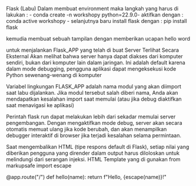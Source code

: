 Flask (Labu) Dalam membuat environment maka langkah yang harus di lakukan : - conda create -n workshopy python=22.9.0- aktifkan dengan : conda active workshopy - selanjutnya baru install flask dengan : pip install flask

kemudia membuat sebuah tampilan dengan memberikan ucapan hello word 

untuk menjalankan Flask_APP yang telah di buat Server Terlihat Secara Eksternal Akan melihat bahwa server hanya dapat diakses dari komputer sendiri, bukan dari komputer lain dalam jaringan. Ini adalah default karena dalam mode debugging, pengguna aplikasi dapat mengeksekusi kode Python sewenang-wenang di komputer

Variabel lingkungan FLASK_APP adalah nama modul yang akan diimport saat labu dijalankan. Jika modul tersebut salah diberi nama, Anda akan mendapatkan kesalahan import saat memulai (atau jika debug diaktifkan saat menavigasi ke aplikasi)

Perintah flask run dapat melakukan lebih dari sekadar memulai server pengembangan. Dengan mengaktifkan mode debug, server akan secara otomatis memuat ulang jika kode berubah, dan akan menampilkan debugger interaktif di browser jika terjadi kesalahan selama permintaan.

Saat mengembalikan HTML (tipe respons default di Flask), setiap nilai yang diberikan pengguna yang dirender dalam output harus diloloskan untuk melindungi dari serangan injeksi. HTML Template yang di gunakan from markupsafe import escape

@app.route("/") def hello(name): return f"Hello, {escape(name)}!"

